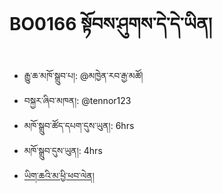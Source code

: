 # BO0166 སྟོབས་ཤུགས་དེ་དེ་ཡིན།
- རྒྱུ་ཆ་མཁོ་སྒྲུབ་པ།: @མཁྱེན་རབ་རྒྱ་མཚོ།
- བསྐྱར་ཞིབ་མཁན།: @tennor123
- མཁོ་སྒྲུབ་ཚོད་དཔག་དུས་ཡུན།: 6hrs
- མཁོ་སྒྲུབ་དུས་ཡུན།: 4hrs
- [ཡིག་ཆའི་མ་ཕྱི་ཕབ་ལེན།](https://github.com/MonlamAI/BO0166/releases/download/166/default.pdf)
